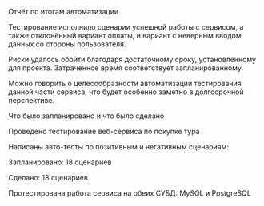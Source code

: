 Отчёт по итогам автоматизации

Тестирование исполнило сценарии успешной работы с сервисом, а также отклонённый вариант оплаты, и вариант с неверным вводом данных со стороны пользователя.

Риски удалось обойти благодаря достаточному сроку, установленному для проекта. Затраченное время соответствует запланированному.

Можно говорить о целесообразности автоматизации тестирования данной части сервиса, что будет особенно заметно в долгосрочной перспективе.



Что было запланировано и что было сделано

Проведено тестирование веб-сервиса по покупке тура

Написаны авто-тесты по позитивным и негативным сценариям:

Запланировано: 18 сценариев

Сделано: 18 сценариев

Протестирована работа сервиса на обеих СУБД: MySQL и PostgreSQL
